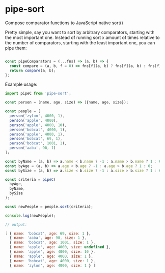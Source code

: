 # pipe-sort
Compose comparator functions to JavaScript native sort()

Pretty simple, say you want to sort by arbitrary comparators, starting with the most important one. Instead of running sort x
amount of times relative to the number of comparators, starting with the least important one, you can pipe them:

```javascript

const pipeComparators = (...fns) => (a, b) => {
  const compare = (a, b, f = 0) => fns[f](a, b) ? fns[f](a, b) : fns[f](b, a) ? fns[f](b, a) : (f !== fns.length - 1) ? compare(a, b, f + 1) : 0;
  return compare(a, b);
};
```

Example usage:

```javascript
import pipeC from 'pipe-sort';

const person = (name, age, size) => ({name, age, size});

const people = [
  person('zylon', 4000, 1), 
  person('apple', 4000), 
  person('apple', 4000, 10), 
  person('bobcat', 4000, 1), 
  person('apple', 4000, 1),  
  person('bobcat', 69, 1), 
  person('bobcat', 1001, 1), 
  person('aaba', 90, 1)
];

const byName = (a, b) => a.name < b.name ? -1 : a.name > b.name ? 1 : 0;
const byAge = (a, b) => a.age < b.age ? -1 : a.age > b.age ? 1 : 0;
const bySize = (a, b) => a.size < b.size ? -1 : a.size > b.size ? 1 : 0;

const criteria = pipeC(
  byAge, 
  byName,
  bySize
);

const newPeople = people.sort(criteria);

console.log(newPeople);

// output:

[ { name: 'bobcat', age: 69, size: 1 },
  { name: 'aaba', age: 90, size: 1 },
  { name: 'bobcat', age: 1001, size: 1 },
  { name: 'apple', age: 4000, size: undefined },
  { name: 'apple', age: 4000, size: 10 },
  { name: 'apple', age: 4000, size: 1 },
  { name: 'bobcat', age: 4000, size: 1 },
  { name: 'zylon', age: 4000, size: 1 } ]
```
